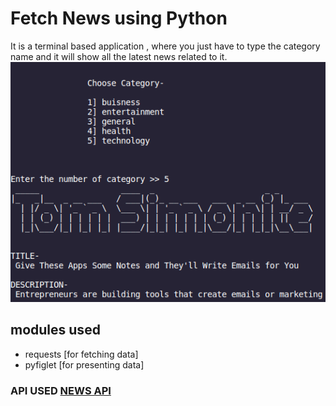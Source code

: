 # Fetch News using Python

It is a terminal based application , where you just have to type the category name and it will show all the latest news related to it.
<img src='./1.png'/>

## modules used
- requests  [for fetching data]
- pyfiglet  [for presenting data]

### API USED <a href='https://newsapi.org/docs/get-started'>NEWS API</a>
